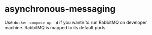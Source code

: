 # asynchronous-messaging

Use `docker-compose up -d` if you wantn to run RabbitMQ on developer machine.
RabbitMQ is mapped to its default ports
